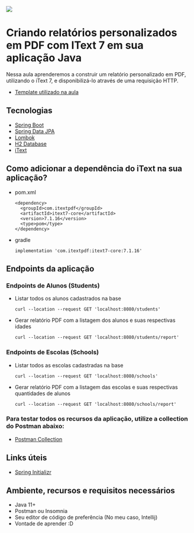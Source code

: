 <img src="https://storage.googleapis.com/golden-wind/experts-club/capa-github.svg" />

# Criando relatórios personalizados em PDF com IText 7 em sua aplicação Java

Nessa aula aprenderemos a construir um relatório personalizado em PDF, utilizando o iText 7, e disponibilizá-lo através de
uma requisição HTTP.

- [Template utilizado na aula](https://github.com/rocketseat-experts-club/angular-http-requests-2021-10-11/tree/template)
## Tecnologias

- [Spring Boot](https://spring.io/projects/spring-boot)
- [Spring Data JPA](https://spring.io/projects/spring-data-jpa)
- [Lombok](https://projectlombok.org/)
- [H2 Database](https://www.h2database.com/html/quickstart.html)
- [iText](https://itextpdf.com/en/resources/api-documentation)

## Como adicionar a dependência do iText na sua aplicação?

- pom.xml
    ```
    <dependency>
      <groupId>com.itextpdf</groupId>
      <artifactId>itext7-core</artifactId>
      <version>7.1.16</version>
      <type>pom</type>
    </dependency>
    ```

- gradle
    ````
    implementation 'com.itextpdf:itext7-core:7.1.16'
    ````

## Endpoints da aplicação

### Endpoints de Alunos (Students)
- Listar todos os alunos cadastrados na base
  ````
  curl --location --request GET 'localhost:8080/students'
  ````

- Gerar relatório PDF com a listagem dos alunos e suas respectivas idades
  ````
  curl --location --request GET 'localhost:8080/students/report'
  ````

### Endpoints de Escolas (Schools)
- Listar todos as escolas cadastradas na base
  ````
  curl --location --request GET 'localhost:8080/schools'
  ````

- Gerar relatório PDF com a listagem das escolas e suas respectivas quantidades de alunos
  ````
  curl --location --request GET 'localhost:8080/schools/report'
  ````
  
### Para testar todos os recursos da aplicação, utilize a collection do Postman abaixo:

- [Postman Collection](https://www.getpostman.com/collections/b46cab8571197072c555)

## Links úteis

- [Spring Initializr](https://start.spring.io/#!type=maven-project&language=java&platformVersion=2.5.4&packaging=jar&jvmVersion=11&groupId=com.example&artifactId=pdf&name=spring-rest-pdf-endpoint&description=Demo%20project%20for%20custom%20reports%20with%20IText&packageName=com.example.pdf&dependencies=web,data-jpa,lombok,validation,devtools,h2)

## Ambiente, recursos e requisitos necessários

- Java 11+
- Postman ou Insomnia
- Seu editor de código de preferência (No meu caso, Intellij)
- Vontade de aprender :D